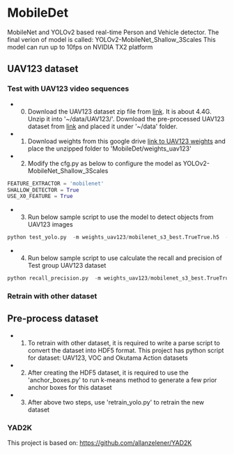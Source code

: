 # MobileDet
MobileNet and YOLOv2 based real-time Person and Vehicle detector.
The final verion of model is called: YOLOv2-MobileNet_Shallow_3Scales
This model can run up to 10fps on NVIDIA TX2 platform

## UAV123 dataset 
### Test with UAV123 video sequences 
 * 0. Download the UAV123 dataset zip file from [link](https://drive.google.com/file/d/0B6sQMCU1i4NbZmFlQmJBVDlLRDg/edit). It is about 4.4G. Unzip it into '~/data/UAV123/'. 
     Download the pre-processed UAV123 dataset from [link](https://drive.google.com/open?id=1_y_T5dEq-jclesTNxQR-MK3cWR8YmQAR) and placed it under '~/data' folder. 
 * 1. Download weights from this google drive [link to UAV123 weights](https://drive.google.com/open?id=1dUjdlRjuWyvyMQKuaF6X9RExKBIRedJt) and place the unzipped folder to 'MobileDet/weights_uav123'
 * 2. Modify the cfg.py as below to configure the model as YOLOv2-MobileNet_Shallow_3Scales
```python
FEATURE_EXTRACTOR = 'mobilenet'
SHALLOW_DETECTOR = True
USE_X0_FEATURE = True
```
 * 3. Run  below sample script to use the model to detect objects from UAV123 images

```python
python test_yolo.py  -m weights_uav123/mobilenet_s3_best.TrueTrue.h5  -t ~/data/UAV123/UAV123_10fps/data_seq/UAV123_10fps/bike3 -o  ~/Videos/bike3 -iou 0.6 -s 0.6
```
* 4. Run below sample script to use calculate the recall and precision of Test group  UAV123 dataset
```python
python recall_precision.py  -m weights_uav123/mobilenet_s3_best.TrueTrue.h5 -d ~/data/uav123.hdf5 -a model_data/uav123_anchors.txt -iou 0.6 -s 0.6
```

### Retrain with other dataset
## Pre-process dataset 
 * 1. To retrain with other dataset, it is required to write a parse script to convert the dataset into HDF5 format. This project has python script for dataset: UAV123, VOC and Okutama Action datasets
 * 2. After creating the HDF5 dataset, it is required to use the 'anchor_boxes.py' to run k-means method to generate a few prior anchor boxes for this dataset 
 * 3. After above two steps, use  'retrain_yolo.py' to retrain the new dataset



### YAD2K
This project is based on: https://github.com/allanzelener/YAD2K


